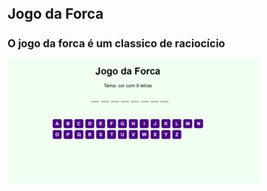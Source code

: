 # Jogo da Forca
## O jogo da forca é um classico de raciocício
![Logo da Minha Empresa](https://raw.githubusercontent.com/marcoscti/forca/main/img/capa.png)